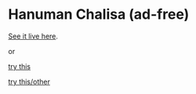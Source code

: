 # Hanuman Chalisa (ad-free)

[See it live here](https://kdm6389.github.io/hanumachalisa/).

or

[try this](https://htmlpreview.github.io/?https://github.com/kdm6389/hanumachalisa/blob/main/main.html)

[try this/other](https://htmlpreview.github.io/?https://github.com/kdm6389/hanumachalisa/blob/main/other.html)
